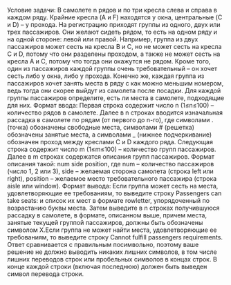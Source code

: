 Условие задачи:
В самолете n рядов и по три кресла слева и справа в каждом ряду. Крайние кресла (A и F) находятся у окна, центральные (C и D) – у прохода. На регистрацию приходят группы из одного, двух или трех пассажиров. Они желают сидеть рядом, то есть на одном ряду и на одной стороне: левой или правой. Например, группа из двух пассажиров может сесть на кресла B и C, но не может сесть на кресла C и D, потому что они разделены проходом, а также не может сесть на кресла A и C, потому что тогда они окажутся не рядом. Кроме того, один из пассажиров каждой группы очень требовательный – он хочет сесть либо у окна, либо у прохода. Конечно же, каждая группа из пассажиров хочет занять места в ряду с как можно меньшим номером, ведь тогда они скорее выйдут из самолета после посадки. Для каждой группы пассажиров определите, есть ли места в самолете, подходящие для них.
Формат ввода:
Первая строка содержит число n (1≤n≤100) – количество рядов в самолете. Далее в n строках вводится изначальная рассадка в самолете по рядам (от первого до n-го), где символами . (точка) обозначены свободные места, символами # (решетка) обозначены занятые места, а символами _ (нижнее подчеркивание) обозначен проход между креслами C и D каждого ряда.
Следующая строка содержит число m (1≤m≤100) – количество групп пассажиров. Далее в m строках содержатся описания групп пассажиров. Формат описания такой: num side position, где num – количество пассажиров (число 1, 2 или 3), side – желаемая сторона самолета (строка left или right), position – желаемое место требовательного пассажира (строка aisle или window).
Формат вывода:
Если группа может сесть на места, удовлетворяющие ее требованиям, то выведите строку Passengers can take seats: и список их мест в формате rowletter, упорядоченный по возрастанию буквы места. Затем выведите в n строках получившуюся рассадку в самолете, в формате, описанном выше, причем места, занятые текущей группой пассажиров, должны быть обозначены символом X.Если группа не может найти места, удовлетворяющие ее требованиям, то выведите строку Cannot fulfill passengers requirements.
Ответ сравнивается с правильным посимвольно, поэтому ваше решение не должно выводить никаких лишних символов, в том числе лишних переводов строк или пробельных символов в концах строк. В конце каждой строки (включая последнюю) должен быть выведен символ перевода строки.


